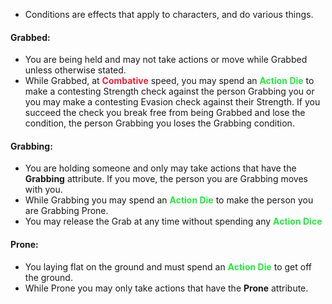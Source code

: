 - Conditions are effects that apply to characters, and do various things. 
#### Grabbed:
- You are being held and may not take actions or move while Grabbed unless otherwise stated.
- While Grabbed, at <span style="font-weight:bold; color:rgb(235, 33, 53)">Combative</span> speed, you may spend an <span style="font-weight:bold; color:rgb(33, 235, 60)">Action Die</span> to make a contesting Strength check against the person Grabbing you or you may make a contesting Evasion check against their Strength. If you succeed the check you break free from being Grabbed and lose the condition, the person Grabbing you loses the Grabbing condition. 
#### Grabbing:
- You are holding someone and only may take actions that have the **Grabbing** attribute. If you move, the person you are Grabbing moves with you.
- While Grabbing you may spend an <span style="font-weight:bold; color:rgb(33, 235, 60)">Action Die</span> to make the person you are Grabbing Prone.
- You may release the Grab at any time without spending any <span style="font-weight:bold; color:rgb(33, 235, 60)">Action Dice</span> 
#### Prone:
- You laying flat on the ground and must spend an <span style="font-weight:bold; color:rgb(33, 235, 60)">Action Die</span> to get off the ground.
- While Prone you may only take actions that have the **Prone** attribute.